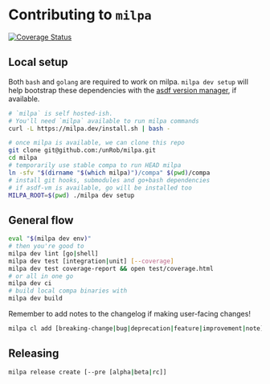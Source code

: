 # Contributing to `milpa`

[![Coverage Status](https://coveralls.io/repos/github/unRob/milpa/badge.svg)](https://coveralls.io/github/unRob/milpa)

## Local setup

Both `bash` and `golang` are required to work on milpa. `milpa dev setup` will help bootstrap these dependencies with the [asdf version manager](https://asdf-vm.com/), if available.

```sh
# `milpa` is self hosted-ish.
# You'll need `milpa` available to run milpa commands
curl -L https://milpa.dev/install.sh | bash -

# once milpa is available, we can clone this repo
git clone git@github.com:/unRob/milpa.git
cd milpa
# temporarily use stable compa to run HEAD milpa
ln -sfv "$(dirname "$(which milpa)")/compa" $(pwd)/compa
# install git hooks, submodules and go+bash dependencies
# if asdf-vm is available, go will be installed too
MILPA_ROOT=$(pwd) ./milpa dev setup
```

## General flow

```sh
eval "$(milpa dev env)"
# then you're good to
milpa dev lint [go|shell]
milpa dev test [integration|unit] [--coverage]
milpa dev test coverage-report && open test/coverage.html
# or all in one go
milpa dev ci
# build local compa binaries with
milpa dev build
```

Remember to add notes to the changelog if making user-facing changes!

```sh
milpa cl add [breaking-change|bug|deprecation|feature|improvement|note] MESSAGE
```

## Releasing

```sh
milpa release create [--pre [alpha|beta|rc]]
```
